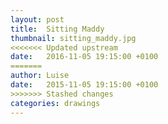 ```yaml
---
layout: post
title:  Sitting Maddy
thumbnail: sitting_maddy.jpg
<<<<<<< Updated upstream
date:   2016-11-05 19:15:00 +0100
=======
author: Luise
date:   2015-11-05 19:15:00 +0100
>>>>>>> Stashed changes
categories: drawings
---
```

